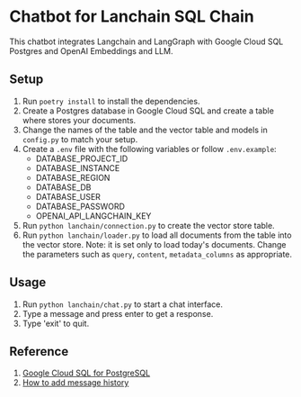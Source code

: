 # Chatbot for Lanchain SQL Chain

This chatbot integrates Langchain and LangGraph with Google Cloud SQL Postgres and OpenAI Embeddings and LLM.

## Setup

1. Run `poetry install` to install the dependencies.
2. Create a Postgres database in Google Cloud SQL and create a table where stores your documents.
3. Change the names of the table and the vector table and models in `config.py` to match your setup.
4. Create a `.env` file with the following variables or follow `.env.example`:
   - DATABASE_PROJECT_ID
   - DATABASE_INSTANCE
   - DATABASE_REGION
   - DATABASE_DB
   - DATABASE_USER
   - DATABASE_PASSWORD
   - OPENAI_API_LANGCHAIN_KEY
5. Run `python lanchain/connection.py` to create the vector store table.
6. Run `python lanchain/loader.py` to load all documents from the table into the vector store. Note: it is set only to load today's documents. Change the parameters such as `query`, `content`, `metadata_columns` as appropriate.

## Usage

1. Run `python lanchain/chat.py` to start a chat interface.
2. Type a message and press enter to get a response.
3. Type 'exit' to quit.

## Reference

1. [Google Cloud SQL for PostgreSQL](https://python.langchain.com/docs/integrations/vectorstores/google_cloud_sql_pg/#-set-your-google-cloud-project)
2. [How to add message history](https://python.langchain.com/docs/how_to/message_history/#managing-message-history)